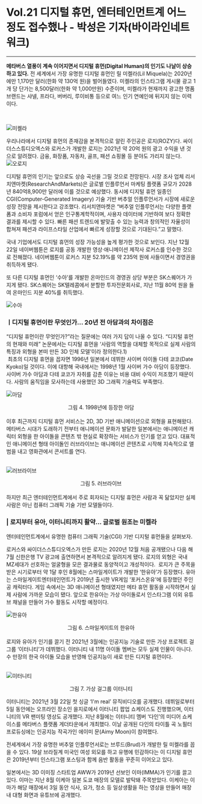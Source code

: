 # Vol.21 디지털 휴먼, 엔터테인먼트계 어느 정도 접수했나 - 박성은 기자(바이라인네트워크)
---

**메타버스 열풍이 계속 이어지면서 디지털 휴먼(Digital Human)의 인기도 나날이 상승하고 있다.** 전 세계에서 가장 유명한 디지털 휴먼인 릴 미켈라(Lil Miquela)는 2020년에만 1,170만 달러(한화 약 130억 원)을 벌어들였다. 미켈라의 인스타그램 게시물 광고 1개 당 단가는 8,500달러(한화 약 1,000만원) 수준이며, 미켈라가 현재까지 광고한 명품 브랜드는 샤넬, 프라다, 버버리, 루이비통 등으로 여느 인기 연예인에 뒤지지 않는 이력이다.

<br/>

![미켈라](https://webzine.aihub.or.kr/insight/images/2201_21/005-1.png)


우리나라에서 디지털 휴먼의 존재감을 본격적으로 알린 주인공은 로지(ROZY)다. 싸이더스스튜디오엑스와 로커스가 개발한 로지는 2021년 약 20억 원의 광고 수익을 낸 것으로 알려졌다. 금융, 화장품, 자동차, 골프, 패션 쇼핑몰 등 분야도 가리지 않는다. <br/>
![오로지](https://webzine.aihub.or.kr/insight/images/2201_21/005-2.png)

디지털 휴먼의 인기는 앞으로도 상승 곡선을 그릴 것으로 전망된다. 시장 조사 업체 리서치앤마켓(ResearchAndMarkets)은 글로벌 인플루언서 마케팅 플랫폼 규모가 2028년 840억8,900만 달러에 이를 것으로 예상했다. 동시에 디지털 휴먼 일종인 CGI(Computer-Generated Imagery) 기술 기반 버추얼 인플루언서가 시장에 새로운 성장 전망을 제시한다고 강조했다.
​
리서치앤마켓은 “버추얼 인플루언서는 다양한 플랫폼과 소비자 포럼에서 얻은 인구통계학적이며, 사용자 데이터에 기반하여 보다 정확한 결과를 제시할 수 있다. 빠른 패션 트렌드에 발맞출 수 있는 능력과 창의적인 자율성이 합쳐져 패션과 라이프스타일 산업에서 빠르게 성장할 것으로 기대된다.”고 말했다.


국내 기업에서도 디지털 휴먼의 성장 가능성을 높게 평가한 것으로 보인다. 지난 12월 22일 네이버웹툰은 로지를 공동 개발한 영상·애니메이션 제작사 로커스를 인수한 것으로 전해졌다. 네이버웹툰이 로커스 지분 52.19%를 약 235억 원에 사들이면서 경영권을 취득하게 됐다.


또 다른 디지털 휴먼인 ‘수아’를 개발한 온마인드의 경영권 상당 부분은 SK스퀘어가 가지게 됐다. SK스퀘어는 SK텔레콤에서 분할한 투자전문회사로, 지난 11월 80억 원을 들여 온마인드 지분 40%를 취득했다.

![수아](https://webzine.aihub.or.kr/insight/images/2201_21/005-3.png)

### ㅣ디지털 휴먼이란 무엇인가... 20년 전 아담과의 차이점은

“디지털 휴먼이란 무엇인가?”라는 질문에는 여러 가지 답이 나올 수 있다. “디지털 휴먼의 현재와 미래” 논문에서는 디지털 휴먼을 ‘사람의 역할을 대체할 목적으로 실제 사람의 특징과 외형을 본떠 만든 3D 인체 모델’이라 정의한다.1) <br/>​
최초의 디지털 휴먼을 꼽자면 1996년 일본에서 데뷔한 사이버 아이돌 다테 쿄코(Date Kyoko)일 것이다. 이에 대항해 국내에서는 1998년 1월 사이버 가수 아담이 등장했다. 사이버 가수 아담과 다테 쿄코가 자취를 감춘 이유는 비용 대비 수익이 저조했기 때문이다. 사람의 움직임을 모사하는데 사용했던 3D 그래픽 기술력도 부족했다.

![아담](https://webzine.aihub.or.kr/insight/images/2201_21/005-4.png)
<center> 그림 4. 1998년에 등장한 아담 </center>

<br/>
이후 최근까지 디지털 휴먼 서비스는 2D, 3D 기반 애니메이션으로 외형을 표현해왔다. 메타버스 시대가 도래하기 전부터 애니메이션 문화가 발달한 일본에서는 애니메이션 캐릭터 외형을 한 아이돌을 콘텐츠 밖 현실로 확장하는 서비스가 인기를 얻고 있다. 대표적인 애니메이션 형태 아이돌인 러브라이브는 애니메이션 콘텐츠로 시작해 지속적으로 앨범을 내고 영화관에서 콘서트를 연다.<br/>

<br/>

![러브라이브](https://webzine.aihub.or.kr/insight/images/2201_21/005-5.png) 
<center> 그림 5. 러브라이브 </center>

<br/>
하지만 최근 엔터테인먼트계에서 주로 회자되는 디지털 휴먼은 사람과 꼭 닮았지만 실제 사람은 아닌 컴퓨터 그래픽 기술 기반 모델들이다.

### | 로지부터 유아, 이터니티까지 활약... 글로벌 원조는 미켈라

엔터테인먼트계에서 유명한 컴퓨터 그래픽 기술(CGI) 기반 디지털 휴먼들을 살펴보자.


로커스와 싸이더스스튜디오엑스가 만든 로지는 2020년 12월 처음 공개됐으나 다음 해 7월 신한은행 TV 광고에 출연하면서 본격적으로 알려지게 됐다. 로지의 외형은 국내 MZ세대가 선호하는 얼굴형을 모은 결과물로 동양적이고 개성적이다.
​
로지가 큰 주목을 받은 시기로부터 약 1달 후인 8월에는 스마일게이트가 개발한 ‘한유아’가 등장했다. 유아는 스마일게이트엔터테인먼트가 2019년 출시한 VR게임 ‘포커스온유’에 등장했던 주인공 캐릭터다. 게임 속에서는 3D 애니메이션 형태였지만 메타 휴먼 활동을 시작하면서 실제 사람에 가까운 모습이 됐다. 앞으로 한유아는 가상 아이돌로서 인스타그램 이외 유튜브 채널을 만들어 가수 활동도 시작할 예정이다.


![한유아](https://webzine.aihub.or.kr/insight/images/2201_21/005-6.png)
<center> 그림 6. 스마일게이트의 한유아 </center>


<br/>
로지와 유아가 인기를 끌기 전 2021년 3월에는 인공지능 기술로 만든 가상 프로젝트 걸그룹 ‘이터니티’가 데뷔했다. 이터니티 내 11명 아이돌 멤버는 모두 실제 인물이 아니다. 수 만장의 한국 아이돌 모습을 반영해 인공지능이 새로 만든 디지털 휴먼이다. <br/>

<br/>

![이터니티](https://webzine.aihub.or.kr/insight/images/2201_21/005-7.png)
<center> 그림 7. 가상 걸그룹 이터니티 </center>

이터니티는 2021년 3월 22일 첫 싱글 ‘I'm real’ 뮤직비디오를 공개했다. 데뷔일로부터 5일 동안에는 오프라인 장소인 을지로에서 이터니티 팝업 쇼케이스도 진행했으며, 이터니티의 VR 팬미팅 영상도 공개했다. 지난 8월에는 이터니티 멤버 ‘다인’의 미디어 쇼케이스를 메타버스 플랫폼 게더타운에서 개최했다. 이날 공개된 다인의 타이틀 곡 노필터 프로듀싱에는 인공지능 작곡가인 에이미 문(Aimy Moon)이 참여했다.

​전세계에서 가장 유명한 버추얼 인플루언서로는 브루드(Brud)가 개발한 릴 미켈라를 꼽을 수 있다. 19살 브라질계 미국인 여성 외모를 하고 유행에 민감하다는 이 디지털 휴먼은 2019년부터 인스타그램 포스팅과 함께 음반 활동을 꾸준히 이어오고 있다.

일본에서는 3D 이미징 스타트업 AWW가 2019년 선보인 이마(IMMA)가 인기를 끌고 있다. 이마는 지난 8월 이케아 일본 도쿄 매장의 모델로 발탁돼 주목받았다. 이케아는 이마가 해당 매장에서 3일 동안 식사, 요가, 청소 등 일상생활을 하는 영상을 만들어 매장 내 대형 화면과 유튜브에 공개했다.

 



















